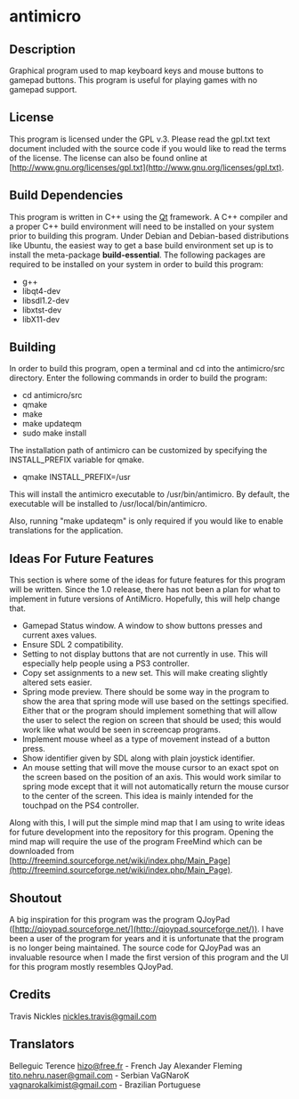 # antimicro

## Description

Graphical program used to map keyboard keys and mouse buttons to gamepad buttons.
This program is useful for playing games with no gamepad support.

## License

This program is licensed under the GPL v.3. Please read the gpl.txt text document
included with the source code if you would like to read the terms of the license.
The license can also be found online at [http://www.gnu.org/licenses/gpl.txt](http://www.gnu.org/licenses/gpl.txt).


## Build Dependencies

This program is written in C++ using the [Qt](http://qt-project.org/)
framework. A C++ compiler and a proper C++ build environment will need to be
installed on your system prior to building this program. Under Debian and
Debian-based distributions like Ubuntu, the
easiest way to get a base build environment set up is to install the
meta-package **build-essential**. The following packages are required to be
installed on your system in order to build this program:

* g++
* libqt4-dev
* libsdl1.2-dev
* libxtst-dev
* libX11-dev


## Building

In order to build this program, open a terminal and cd into the antimicro/src
directory. Enter the following commands in order to build the program:

* cd antimicro/src
* qmake
* make
* make updateqm
* sudo make install

The installation path of antimicro can be customized by specifying the
INSTALL_PREFIX variable for qmake.

* qmake INSTALL_PREFIX=/usr

This will install the antimicro executable to /usr/bin/antimicro.
By default, the executable will be installed to /usr/local/bin/antimicro.

Also, running "make updateqm" is only required if you would like to enable
translations for the application.

## Ideas For Future Features

This section is where some of the ideas for future features
for this program will be written. Since the 1.0 release,
there has not been a plan for what to implement in future
versions of AntiMicro. Hopefully, this will help change that.

* Gamepad Status window. A window to show buttons presses and current axes values.
* Ensure SDL 2 compatibility.
* Setting to not display buttons that are not currently in use.
This will especially help people using a PS3 controller.
* Copy set assignments to a new set. This will make creating
slightly altered sets easier.
* Spring mode preview. There should be some way in the program
to show the area that spring mode will use based on the settings
specified. Either that or the program should implement something
that will allow the user to select the region on screen that
should be used; this would work like what would be seen in
screencap programs.
* Implement mouse wheel as a type of movement instead of a button press.
* Show identifier given by SDL along with plain joystick identifier.
* An mouse setting that will move the mouse cursor to an exact spot on the
screen based on the position of an axis. This would work similar to spring
mode except that it will not automatically return the mouse cursor
to the center of the screen. This idea is mainly intended for the touchpad
on the PS4 controller.

Along with this, I will put the simple mind map that I am using to
write ideas for future development into the repository for this
program. Opening the mind map will require the use of the program
FreeMind which can be downloaded from
[http://freemind.sourceforge.net/wiki/index.php/Main_Page](http://freemind.sourceforge.net/wiki/index.php/Main_Page).

## Shoutout

A big inspiration for this program was the program QJoyPad
([http://qjoypad.sourceforge.net/](http://qjoypad.sourceforge.net/)).
I have been a user of the program for years and it is unfortunate that the
program is no longer being maintained. The source code for QJoyPad was an
invaluable resource when I made the first version of this program and the UI
for this program mostly resembles QJoyPad.

## Credits

Travis Nickles <nickles.travis@gmail.com>

## Translators

Belleguic Terence <hizo@free.fr> - French
Jay Alexander Fleming <tito.nehru.naser@gmail.com> - Serbian
VaGNaroK <vagnarokalkimist@gmail.com> - Brazilian Portuguese
